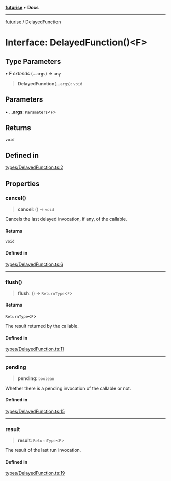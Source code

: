 [**futurise**](../README.md) • **Docs**

***

[futurise](../README.md) / DelayedFunction

# Interface: DelayedFunction()\<F\>

## Type Parameters

• **F** *extends* (...`args`) => `any`

> **DelayedFunction**(...`args`): `void`

## Parameters

• ...**args**: `Parameters`\<`F`\>

## Returns

`void`

## Defined in

[types/DelayedFunction.ts:2](https://github.com/nevoland/futurise/blob/63f48b6115a80787f9d38f76cd4d2ba6aa6e217f/lib/types/DelayedFunction.ts#L2)

## Properties

### cancel()

> **cancel**: () => `void`

Cancels the last delayed invocation, if any, of the callable.

#### Returns

`void`

#### Defined in

[types/DelayedFunction.ts:6](https://github.com/nevoland/futurise/blob/63f48b6115a80787f9d38f76cd4d2ba6aa6e217f/lib/types/DelayedFunction.ts#L6)

***

### flush()

> **flush**: () => `ReturnType`\<`F`\>

#### Returns

`ReturnType`\<`F`\>

The result returned by the callable.

#### Defined in

[types/DelayedFunction.ts:11](https://github.com/nevoland/futurise/blob/63f48b6115a80787f9d38f76cd4d2ba6aa6e217f/lib/types/DelayedFunction.ts#L11)

***

### pending

> **pending**: `boolean`

Whether there is a pending invocation of the callable or not.

#### Defined in

[types/DelayedFunction.ts:15](https://github.com/nevoland/futurise/blob/63f48b6115a80787f9d38f76cd4d2ba6aa6e217f/lib/types/DelayedFunction.ts#L15)

***

### result

> **result**: `ReturnType`\<`F`\>

The result of the last run invocation.

#### Defined in

[types/DelayedFunction.ts:19](https://github.com/nevoland/futurise/blob/63f48b6115a80787f9d38f76cd4d2ba6aa6e217f/lib/types/DelayedFunction.ts#L19)
